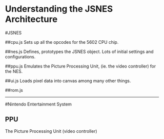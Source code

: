 Understanding the JSNES Architecture
=====

#JSNES

##cpu.js
Sets up all the opcodes for the 5602 CPU chip.

##nes.js
Defines, prototypes the JSNES object.
Lots of initial settings and configurations.

##ppu.js
Emulates the Picture Processing Unit, (ie. the video controller) for the NES.

##ui.js
Loads pixel data into canvas among many other things.

##rom.js



---
#Nintendo Entertainment System

PPU
-----

The Picture Processing Unit (video controller)

